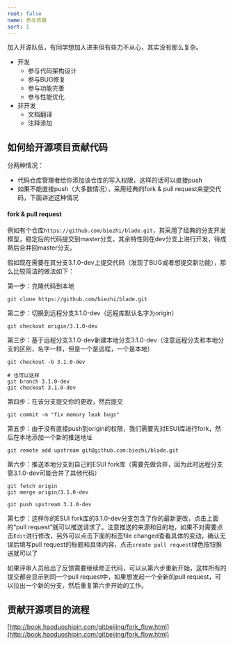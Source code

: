 ```yaml
---
root: false
name: 参与贡献
sort: 1
---
```


加入开源队伍，有同学想加入进来但有些力不从心，其实没有那么复杂。

- 开发
	* 参与代码架构设计
	* 参与BUG修复
	* 参与功能完善
	* 参与性能优化
- 非开发
	* 文档翻译
	* 注释添加

## 如何给开源项目贡献代码

分两种情况：

- 代码仓库管理者给你添加该仓库的写入权限，这样的话可以直接push
- 如果不能直接push（大多数情况），采用经典的fork & pull request来提交代码，下面讲述这种情况

#### fork & pull request

例如有个仓库`https://github.com/biezhi/blade.git`，其采用了经典的分支开发模型，稳定后的代码提交到master分支，其余特性则在dev分支上进行开发，待成熟后合并回master分支。

假如现在需要在其分支3.1.0-dev上提交代码（发现了BUG或者想提交新功能），那么比较简洁的做法如下：

第一步：克隆代码到本地

```
git clone https://github.com/biezhi/blade.git
```

第二步：切换到远程分支3.1.0-dev（远程库默认名字为origin）

```
git checkout origin/3.1.0-dev
```

第三步：基于远程分支3.1.0-dev新建本地分支3.1.0-dev（注意远程分支和本地分支的区别，名字一样，但是一个是远程，一个是本地）

```
git checkout -b 3.1.0-dev

# 也可以这样
git branch 3.1.0-dev
git checkout 3.1.0-dev
```

第四步：在该分支提交你的更改，然后提交

```
git commit -m "fix memory leak bugs"
```

第五步：由于没有直接push到origin的权限，我们需要先对ESUI库进行fork，然后在本地添加一个新的推送地址

```
git remote add upstream git@github.com:biezhi/blade.git
```

第六步：推送本地分支到自己的ESUI fork库（需要先做合并，因为此时远程分支管3.1.0-dev可能合并了其他代码）

```
git fetch origin
git merge origin/3.1.0-dev

git push upstream 3.1.0-dev
```

第七步：这样你的ESUI fork库的3.1.0-dev分支包含了你的最新更改，点击上面的“pull request”就可以推送请求了。注意推送的来源和目的地，如果不对需要点击`Edit`进行修改，另外可以点击下面的标签file changed查看具体的变动，确认无误后填写pull request的标题和具体内容，点击`create pull request`绿色按钮推送就可以了

如果评审人员给出了反馈需要继续修正代码，可以从第六步重新开始，这样所有的提交都会显示到同一个pull request中，如果想发起一个全新的pull request，可以拉出一个新的分支，然后重复第六步开始的工作。

## 贡献开源项目的流程

[http://book.haoduoshipin.com/gitbeijing/fork_flow.html](http://book.haoduoshipin.com/gitbeijing/fork_flow.html)

